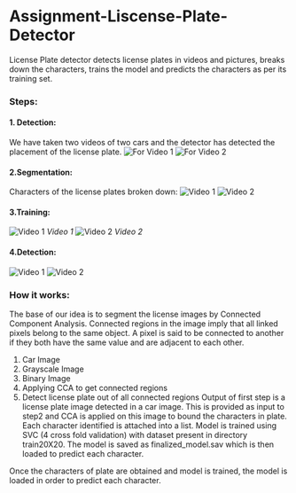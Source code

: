 # Assignment-Liscense-Plate-Detector
License Plate detector detects license plates in videos and pictures, breaks down the characters, trains the model and predicts the characters as per its training set.
### Steps:
#### 1. Detection:
We have taken two videos of two cars and the detector has detected the placement of the license plate.
![For Video 1](https://user-images.githubusercontent.com/59164181/76335337-2e926d80-6316-11ea-974c-54f78baa4f2e.PNG)
![For Video 2](https://user-images.githubusercontent.com/59164181/76335534-7fa26180-6316-11ea-810c-6b912ff59922.png)
#### 2.Segmentation:
Characters of the license plates broken down:
![Video 1](https://user-images.githubusercontent.com/59164181/76335742-ca23de00-6316-11ea-9673-f9add72d9128.png)
![Video 2](https://user-images.githubusercontent.com/59164181/76335747-cc863800-6316-11ea-9749-2b9348f1ec63.png)
#### 3.Training:
![Video 1](https://user-images.githubusercontent.com/59164181/76335858-f2abd800-6316-11ea-9b4d-dfa29750cb42.PNG)
_Video 1_
![Video 2](https://user-images.githubusercontent.com/59164181/76335847-efb0e780-6316-11ea-9a5f-6d7e93d8f4b7.png)
_Video 2_
#### 4.Detection:
![Video 1](https://user-images.githubusercontent.com/59164181/76336092-4d453400-6317-11ea-83a4-ad85c002a044.PNG)
![Video 2](https://user-images.githubusercontent.com/59164181/76336089-4cac9d80-6317-11ea-88cc-89240d5b77d6.PNG)

### How it works:
The base of our idea is to segment the license images by Connected Component Analysis. Connected regions in the image imply that all linked pixels belong to the same object. 
A pixel is said to be connected to another if they both have the same value and are adjacent to each other.
1.	Car Image 
2.	Grayscale Image 
3.	Binary Image
4.	Applying CCA to get connected regions 
5.	Detect license plate out of all connected regions 
Output of first step is a license plate image detected in a car image. This is provided as input to step2 and CCA is applied on this image to bound the characters in plate. Each character identified is attached into a list.
Model is trained using SVC (4 cross fold validation) with dataset present in directory train20X20. The model is saved as finalized_model.sav which is then loaded to predict each character.


Once the characters of plate are obtained and model is trained, the model is loaded in order to predict each character.

